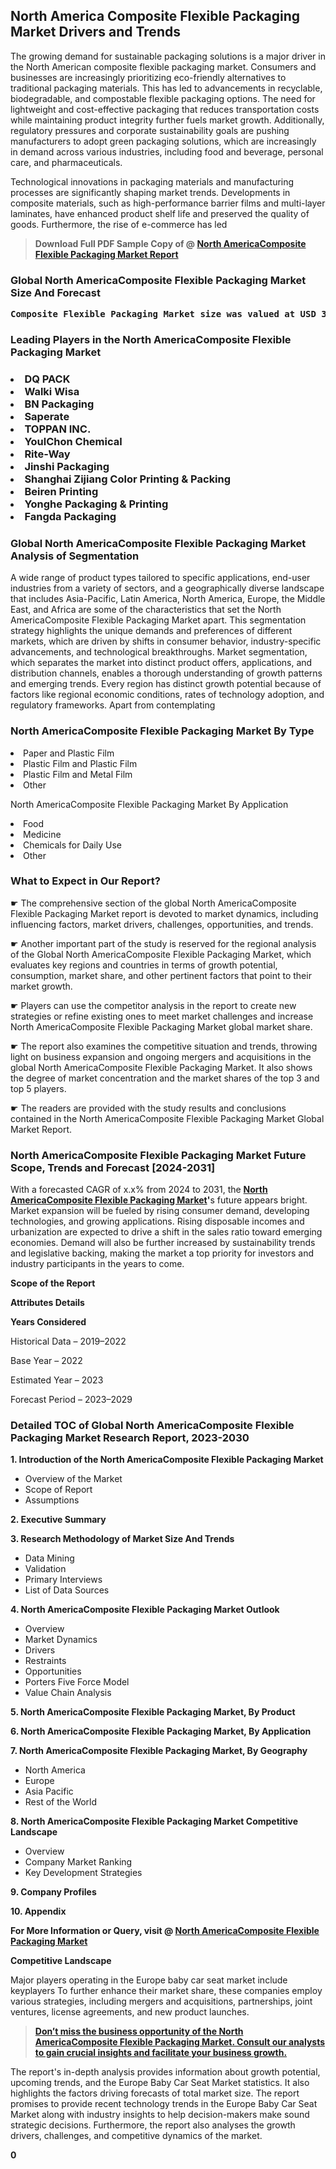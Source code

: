 <p><h2>North America Composite Flexible Packaging Market Drivers and Trends</h2><p>The growing demand for sustainable packaging solutions is a major driver in the North American composite flexible packaging market. Consumers and businesses are increasingly prioritizing eco-friendly alternatives to traditional packaging materials. This has led to advancements in recyclable, biodegradable, and compostable flexible packaging options. The need for lightweight and cost-effective packaging that reduces transportation costs while maintaining product integrity further fuels market growth. Additionally, regulatory pressures and corporate sustainability goals are pushing manufacturers to adopt green packaging solutions, which are increasingly in demand across various industries, including food and beverage, personal care, and pharmaceuticals.</p><p>Technological innovations in packaging materials and manufacturing processes are significantly shaping market trends. Developments in composite materials, such as high-performance barrier films and multi-layer laminates, have enhanced product shelf life and preserved the quality of goods. Furthermore, the rise of e-commerce has led</p><blockquote id="" class=""><strong>Download Full PDF Sample Copy of @&nbsp;<a href="https://www.verifiedmarketreports.com/download-sample/?rid=703366&utm_source=GitHub-Jan&utm_medium=263" target="_blank">North AmericaComposite Flexible Packaging Market Report</a>&nbsp;&nbsp;</strong></blockquote><h3 id="" class=""><strong>Global&nbsp;North AmericaComposite Flexible Packaging Market Size And Forecast</strong></h3><pre class="reader-text-block__code-block"><strong>Composite Flexible Packaging Market size was valued at USD 30 Billion in 2022 and is projected to reach USD 45 Billion by 2030, growing at a CAGR of 5.4% from 2024 to 2030.</strong></pre><h3 id="" class="">Leading Players in the&nbsp;North AmericaComposite Flexible Packaging Market</h3><h3 class=""></Li><Li>DQ PACK</Li><Li> Walki Wisa</Li><Li> BN Packaging</Li><Li> Saperate</Li><Li> TOPPAN INC.</Li><Li> YoulChon Chemical</Li><Li> Rite-Way</Li><Li> Jinshi Packaging</Li><Li> Shanghai Zijiang Color Printing & Packing</Li><Li> Beiren Printing</Li><Li> Yonghe Packaging & Printing</Li><Li> Fangda Packaging</h3><h3 id="" class="">Global&nbsp;North AmericaComposite Flexible Packaging Market Analysis of Segmentation</h3><p id="" class="">A wide range of product types tailored to specific applications, end-user industries from a variety of sectors, and a geographically diverse landscape that includes Asia-Pacific, Latin America, North America, Europe, the Middle East, and Africa are some of the characteristics that set the North AmericaComposite Flexible Packaging Market apart. This segmentation strategy highlights the unique demands and preferences of different markets, which are driven by shifts in consumer behavior, industry-specific advancements, and technological breakthroughs. Market segmentation, which separates the market into distinct product offers, applications, and distribution channels, enables a thorough understanding of growth patterns and emerging trends. Every region has distinct growth potential because of factors like regional economic conditions, rates of technology adoption, and regulatory frameworks. Apart from contemplating</p><h3 id="" class="">North AmericaComposite Flexible Packaging Market&nbsp;By Type</h3><p></Li><Li>Paper and Plastic Film</Li><Li> Plastic Film and Plastic Film</Li><Li> Plastic Film and Metal Film</Li><Li> Other</p><div class="" data-test-id=""><p>North AmericaComposite Flexible Packaging Market&nbsp;By Application</p></div><p class=""></Li><Li>Food</Li><Li> Medicine</Li><Li> Chemicals for Daily Use</Li><Li> Other</p><div class="" data-test-id=""><h3><span class="">What to Expect in Our Report?</span></h3></div><div class="" data-test-id=""><p><span class="">☛ The comprehensive section of the global North AmericaComposite Flexible Packaging Market report is devoted to market dynamics, including influencing factors, market drivers, challenges, opportunities, and trends.</span></p></div><div class="" data-test-id=""><p><span class="">☛ Another important part of the study is reserved for the regional analysis of the Global North AmericaComposite Flexible Packaging Market, which evaluates key regions and countries in terms of growth potential, consumption, market share, and other pertinent factors that point to their market growth.</span></p></div><div class="" data-test-id=""><p><span class="">☛ Players can use the competitor analysis in the report to create new strategies or refine existing ones to meet market challenges and increase North AmericaComposite Flexible Packaging Market global market share.</span></p></div><div class="" data-test-id=""><p><span class="">☛ The report also examines the competitive situation and trends, throwing light on business expansion and ongoing mergers and acquisitions in the global North AmericaComposite Flexible Packaging Market. It also shows the degree of market concentration and the market shares of the top 3 and top 5 players.</span></p></div><div class="" data-test-id=""><p><span class="">☛ The readers are provided with the study results and conclusions contained in the North AmericaComposite Flexible Packaging Market Global Market Report.</span></p></div><div class="" data-test-id=""><h3><span class="">North AmericaComposite Flexible Packaging Market Future Scope, Trends and Forecast [2024-2031]</span></h3></div><div class="" data-test-id=""><p><span class="">With a forecasted CAGR of x.x% from 2024 to 2031, the <strong><a href="https://www.verifiedmarketreports.com/download-sample/?rid=703366&utm_source=GitHub-Jan&utm_medium=263" target="_blank">North AmericaComposite Flexible Packaging Market</a>'</strong>s future appears bright. Market expansion will be fueled by rising consumer demand, developing technologies, and growing applications. Rising disposable incomes and urbanization are expected to drive a shift in the sales ratio toward emerging economies. Demand will also be further increased by sustainability trends and legislative backing, making the market a top priority for investors and industry participants in the years to come.</span></p><p id="ember66" class="ember-view reader-text-block__paragraph"><strong>Scope of the Report</strong></p><p id="ember67" class="ember-view reader-text-block__paragraph"><strong>Attributes Details</strong></p><p id="ember68" class="ember-view reader-text-block__paragraph"><strong>Years Considered</strong></p><p id="ember69" class="ember-view reader-text-block__paragraph">Historical Data &ndash; 2019&ndash;2022</p><p id="ember70" class="ember-view reader-text-block__paragraph">Base Year &ndash; 2022</p><p id="ember71" class="ember-view reader-text-block__paragraph">Estimated Year &ndash; 2023</p><p id="ember72" class="ember-view reader-text-block__paragraph">Forecast Period &ndash; 2023&ndash;2029</p></div><h3 id="" class="">Detailed TOC of Global North AmericaComposite Flexible Packaging Market Research Report, 2023-2030</h3><p id="" class=""><strong>1. Introduction of the North AmericaComposite Flexible Packaging Market</strong></p><ul><li>Overview of the Market</li><li>Scope of Report</li><li>Assumptions</li></ul><p id="" class=""><strong>2. Executive Summary</strong></p><p id="" class=""><strong>3. Research Methodology of Market Size And Trends</strong></p><ul><li>Data Mining</li><li>Validation</li><li>Primary Interviews</li><li>List of Data Sources</li></ul><p id="" class=""><strong>4. North AmericaComposite Flexible Packaging Market Outlook</strong></p><ul><li>Overview</li><li>Market Dynamics</li><li>Drivers</li><li>Restraints</li><li>Opportunities</li><li>Porters Five Force Model</li><li>Value Chain Analysis</li></ul><p id="" class=""><strong>5. North AmericaComposite Flexible Packaging Market, By Product</strong></p><p id="" class=""><strong>6. North AmericaComposite Flexible Packaging Market, By Application</strong></p><p id="" class=""><strong>7. North AmericaComposite Flexible Packaging Market, By Geography</strong></p><ul><li>North America</li><li>Europe</li><li>Asia Pacific</li><li>Rest of the World</li></ul><p id="" class=""><strong>8. North AmericaComposite Flexible Packaging Market Competitive Landscape</strong></p><ul><li>Overview</li><li>Company Market Ranking</li><li>Key Development Strategies</li></ul><p id="" class=""><strong>9. Company Profiles</strong></p><p id="" class=""><strong>10. Appendix</strong></p><p><strong>For More Information or Query, visit&nbsp;@ <a href="https://www.verifiedmarketreports.com/product/composite-flexible-packaging-market/" target="_blank">North AmericaComposite Flexible Packaging Market</a></strong></p><p id="ember61" class="ember-view reader-text-block__paragraph"><strong>Competitive Landscape</strong></p><p id="ember62" class="ember-view reader-text-block__paragraph">Major players operating in the Europe baby car seat market include keyplayers To further enhance their market share, these companies employ various strategies, including mergers and acquisitions, partnerships, joint ventures, license agreements, and new product launches.</p><blockquote id="ember63" class="ember-view reader-text-block__blockquote"><strong><a href="https://www.verifiedmarketreports.com/download-sample/?rid=703366&utm_source=GitHub-Jan&utm_medium=263" target="_blank">Don&rsquo;t miss the business opportunity of the North AmericaComposite Flexible Packaging Market. Consult our analysts to gain crucial insights and facilitate your business growth.</a></strong></blockquote><p id="ember64" class="ember-view reader-text-block__paragraph">The report's in-depth analysis provides information about growth potential, upcoming trends, and the Europe Baby Car Seat Market statistics. It also highlights the factors driving forecasts of total market size. The report promises to provide recent technology trends in the Europe Baby Car Seat Market along with industry insights to help decision-makers make sound strategic decisions. Furthermore, the report also analyses the growth drivers, challenges, and competitive dynamics of the market.</p><p class="ember-view reader-text-block__paragraph"><strong>0</strong></p>
